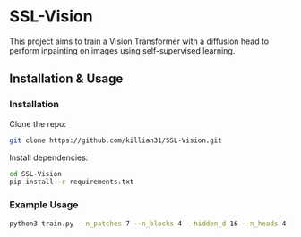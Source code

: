 # SSL-Vision

This project aims to train a Vision Transformer with a diffusion head to perform
inpainting on images using self-supervised learning.

## Installation & Usage

### Installation

Clone the repo:

```bash
git clone https://github.com/killian31/SSL-Vision.git
```

Install dependencies:

```bash
cd SSL-Vision
pip install -r requirements.txt
```

### Example Usage

```bash
python3 train.py --n_patches 7 --n_blocks 4 --hidden_d 16 --n_heads 4 --out_d 10 --n_epochs 20 --lr 0.001 --batch_size 128 --save_model_freq 1 --save_dir test_model --eval_freq 1
```

